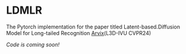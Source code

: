 # LDMLR

The Pytorch implementation for the paper titled Latent-based.Diffusion Model for Long-tailed Recognition [Arvix](https://arxiv.org/abs/2404.04517)(L3D-IVU CVPR24)

*Code is coming soon!*
